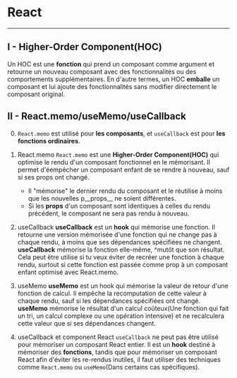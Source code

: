 # React
****
## I - Higher-Order Component(HOC)
Un HOC est une __fonction__ qui prend un composant comme argument et retourne un nouveau composant avec des fonctionnalités ou des comportements supplémentaires.
En d'autre termes, un HOC __emballe__ un composant et lui ajoute des fonctionnalités sans modifier directement le composant original.

## II - React.memo/useMemo/useCallback
0. ``React.memo`` est utilisé pour **les composants**, et ``useCallback`` est pour **les fonctions ordinaires**.
1. React.memo
    ``React.memo`` est une __Higher-Order Component(HOC)__ qui optimise le rendu d'un composant fonctionnel en le mémorisant. Il permet d'éempêcher un composant enfant de se rendre à nouveau, sauf si ses props ont changé.
    * Il "mémorise" le dernier rendu du composant et le réutilise à moins que les nouvelles p__props__ ne soient différentes.
    * Si les __props__ d'un composant sont identiques à celles du rendu précédent, le composant ne sera pas rendu à nouveau.
    
2. useCallback
    **useCallback** est un __hook__ qui mémorise une fonction. Il retourne une version mémorisée d'une fonction qui ne change pas à chaque rendu, à moins que ses dépendances spécifiées ne changent.
    **useCallback** mémorise la fonction elle-même, ^mutôt que son résultat. Cela peut être utilise si tu veux éviter de recréer une fonction à chaque rendu, surtout si cette fonction est passée comme prop à un composant enfant optimisé avec React.memo.
3. useMemo
    **useMemo** est un hook qui mémorise la valeur de retour d'une fonction de calcul. Il empêche la recomputation de cette valeur à chaque rendu, sauf si les dépendances spécifiées ont changé.
    **useMemo** mémorise le résultat d'un calcul coûteux(Une fonction qui fait un tri, un calcul complexe ou une opération intensive) et ne recalculera cette valeur que si ses dépendances changent.
4. useCallback et component React
    ``useCallback`` ne peut pas être utilisé pour mémoriser un composant React entier. Il est un **hook** destiné à mémoriser des **fonctions**, tandis que pour mémoriser un composant React afin d'éviter les re-rendus inutiles, il faut utiliser des techniques comme ``React.memo`` ou ``useMemo``(Dans certains cas spécifiques).
    


    